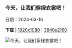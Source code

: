 ### 今天，让我们穿绿衣裳吧！

日期：2024-03-16

**下载**  |  [1920x1080](https://cn.bing.com/th?id=OHR.StFiniansBay_ZH-CN8655586052_1920x1080.jpg)  |  [3840x2160](https://cn.bing.com/th?id=OHR.StFiniansBay_ZH-CN8655586052_UHD.jpg)

![今天，让我们穿绿衣裳吧！](https://cn.bing.com/th?id=OHR.StFiniansBay_ZH-CN8655586052_1920x1080.jpg "圣菲尼安湾，凯里郡，爱尔兰 (© Atlantide Phototravel/Getty Images)")

